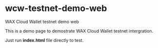 # wcw-testnet-demo-web
WAX Cloud Wallet testnet demo web

This is a demo page to demostrate WAX Cloud Wallet testnet intergration.

Just run **index.html** file directly to test.